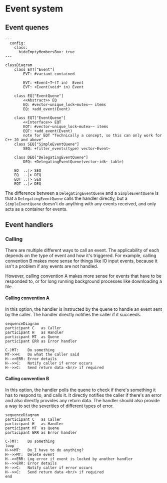 # Event system

## Event quenes

```mermaid
---
  config:
    class:
      hideEmptyMembersBox: true
---

classDiagram
	class EVT["Event"]
		EVT: #variant contained

		EVT: +Event~T~(T in)  Event
		EVT: +Event(void* in) Event

	class EQ["EventQuene"] 
		<<Abstract>> EQ
		EQ: #vector~unique_lock~mutex~~ items
		EQ: +add_event(Event)

	class EQT["EventQuene"] 
		<<Interface>> EQT
		EQT: #vector~unique_lock~mutex~~ items
		EQT: +add_event(Event)
		note for EQT "Technically a concept, so this can only work for C++ 20 and above"
    class SEQ["SimpleEventQuene"]
		SEQ: +filter_events(type) vector~Event~

	class DEQ["DelegatingEventQuene"]
		DEQ: +DelegatingEventQuene(vector~idk~ table)

	EQ  ..|> SEQ
	EQ  ..|> DEQ
	EQT ..|> SEQ
	EQT ..|> DEQ
```

The difference between a `DelegatingEventQuene` and a `SimpleEventQuene` is 
that a `DelegatingEventQuene` calls the handler directly, but a 
`SimpleEventQuene`  doesn't do anything with any events received, and only 
acts as a container for events. 

## Event handlers

### Calling

There are multiple different ways to call an event. The applicability of each
depends on the type of event and how it's triggered. For example, calling 
convention B makes more sense for things like IO input events, because it isn't 
a problem if any events are not handled. 

However, calling convention A makes more sense for events that have to be responded 
to, or for long running background processes like downloading a file.

#### Calling convention A

In this option, the handler is instructed by the quene to handle an event sent
by the caller. The handler directly notifies the caller if it succeeds.

```mermaid
sequenceDiagram
participant C   as Caller
participant H   as Handler
participant MT  as Quene
participant ERR as Error handler

C-)MT:    Do something
MT->>H:   Do what the caller said
H-->>ERR: Error details
H-->>C:   Notify caller if error occurs
H-->>C:   Send return data <br/> if required
```

#### Calling convention B

In this option, the handler polls the quene to check if there's something it 
has to respond to, and calls it. It directly notifies the caller if there's an 
error and also directly provides any return data. The handler should also
provide a way to set the severities of different types of error.

```mermaid
sequenceDiagram
participant C   as Caller
participant H   as Handler
participant MT  as Quene
participant ERR as Error handler

C-)MT:    Do something
loop
H->>MT:   Do I have to do anything?
H-->>MT:  Delete event
H-->>ERR: Log error if event is locked by another handler
H-->>ERR: Error details
H-->>C:   Notify caller if error occurs
H-->>C:   Send return data <br/> if required
end
```